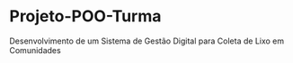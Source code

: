 # Projeto-POO-Turma
Desenvolvimento de um Sistema de Gestão Digital para Coleta de Lixo em Comunidades
